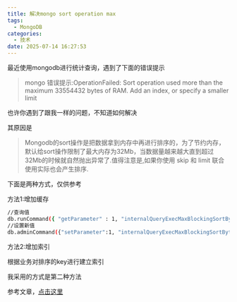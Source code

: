 ```yaml
---
title: 解决mongo sort operation max
tags:
  - MongoDB
categories:
  - 技术
date: 2025-07-14 16:27:53
---
```


最近使用mongodb进行统计查询，遇到了下面的错误提示

> mongo 错误提示:OperationFailed: Sort operation used more than the maximum 33554432 bytes of RAM. Add an index, or specify a smaller limit

也许你遇到了跟我一样的问题，不知道如何解决

其原因是

> Mongodb的sort操作是把数据拿到内存中再进行排序的，为了节约内存，默认给sort操作限制了最大内存为32Mb，当数据量越来越大直到超过32Mb的时候就自然抛出异常了.值得注意是,如果你使用 skip 和 limit 联合使用实际也会产生排序.

下面是两种方式，仅供参考

方法1:增加缓存

```bash
//查询值
db.runCommand({ "getParameter" : 1, "internalQueryExecMaxBlockingSortBytes" : 1 } )
//设置新值
db.adminCommand({"setParameter":1, "internalQueryExecMaxBlockingSortBytes":335544320})
```

方法2:增加索引

根据业务对排序的key进行建立索引

我采用的方式是第二种方法

参考文章，[点击这里](https://gclinux.github.io/2018/03/01/mongo-sort-ram-limit-error/)
